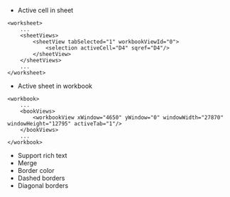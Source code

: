 * Active cell in sheet

```
<worksheet>
    ...
	<sheetViews>
		<sheetView tabSelected="1" workbookViewId="0">
			<selection activeCell="D4" sqref="D4"/>
		</sheetView>
	</sheetViews>
	...
</worksheet>
```

* Active sheet in workbook

```
<workbook>
    ...
    <bookViews>
		<workbookView xWindow="4650" yWindow="0" windowWidth="27870" windowHeight="12795" activeTab="1"/>
	</bookViews>
    ...
</workbook>
```

* Support rich text
* Merge
* Border color
* Dashed borders
* Diagonal borders